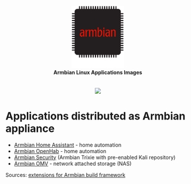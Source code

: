 <p align="center">
  <a href="#">
  <img src="https://raw.githubusercontent.com/armbian/build/master/.github/armbian-logo.png" alt="Armbian logo" width="144">
  </a><br>
  <strong>Armbian Linux Applications Images</strong>
<h2 align=center><a href=https://github.com/armbian/distribution/releases/latest><img src="https://img.shields.io/badge/Download%20latest%20images%3F-white?style=for-the-badge&color=green"></a>  </h2>
</p>

# Applications distributed as Armbian appliance

- [Armbian Home Assistant](https://www.home-assistant.io/) - home automation
- [Armbian OpenHab](https://www.openhab.org/) - home automation
- [Armbian Security](https://www.kali.org/) (Armbian Trixie with pre-enabled Kali repository)
- [Armbian OMV](https://www.openmediavault.org/) - network attached storage (NAS)

Sources: [extensions for Armbian build framework](https://github.com/armbian/os/tree/main/userpatches/extensions)
